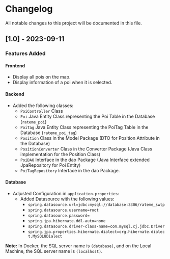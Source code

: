 # Changelog

All notable changes to this project will be documented in this file.

## [1.0] - 2023-09-11

### Features Added

#### Frontend

- Display all pois on the map.
- Display information of a poi when it is selected.

#### Backend

- Added the following classes:
  - `PoiController` Class
  - `Poi` Java Entity Class representing the Poi Table in the Database (`rateme_poi`)
  - `PoiTag` Java Entity Class representing the PoiTag Table in the Database (`rateme_poi_tag`)
  - `Position` Class in the Model Package (DTO for Position Attribute in the Database)
  - `PositionConverter` Class in the Converter Package (Java Class implementation for the Position Class)
  - `PoiDAO` Interface in the dao Package (Java Interface extended JpaRepository for Poi Entity)
  - `PoiTagRepository` Interface in the dao Package.

#### Database

- Adjusted Configuration in `application.properties`:
  - Added Datasource with the following values:
    - `spring.datasource.url=jdbc:mysql://database:3306/rateme_swtp`
    - `spring.datasource.username=root`
    - `spring.datasource.password=`
    - `spring.jpa.hibernate.ddl-auto=none`
    - `spring.datasource.driver-class-name=com.mysql.cj.jdbc.Driver`
    - `spring.jpa.properties.hibernate.dialect=org.hibernate.dialect.MySQL8Dialect`

**Note:** In Docker, the SQL server name is `(database)`, and on the Local Machine, the SQL server name is `(localhost)`.

